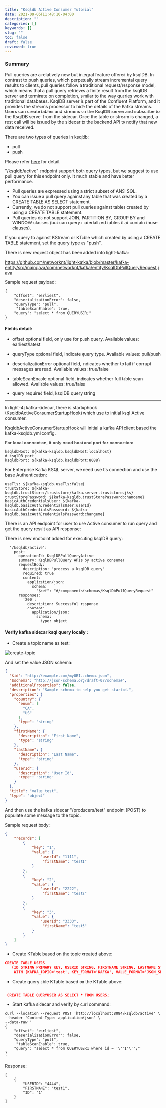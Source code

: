 ```yaml
---
title: "Ksqldb Active Consumer Tutorial"
date: 2021-09-05T11:48:10-04:00
description: ""
categories: []
keywords: []
slug: ""
toc: false
draft: false
reviewed: true
---
```



### Summary

Pull queries are a relatively new but integral feature offered by ksqlDB. In contrast to push queries, which perpetually stream incremental query results to clients, pull queries follow a traditional request/response model, which means that a pull query retrieves a finite result from the ksqlDB server and terminate on completion, similar to the way queries work with traditional databases.
KsqlDB server is part of the Confluent Platform, and it provides the streams processor to hide the details of the Kafka streams. Users can create tables and streams on the KsqlDB server and subscribe to the KsqlDB server from the sidecar. Once the table or stream is changed, a rest call will be issued by the sidecar to the backend API to notify that new data received. 

There are two types of queries in ksqldb:

- pull
- push

Please refer [here](https://docs.ksqldb.io/en/latest/concepts/queries/) for detail.

"/ksqldb/active" endpoint support both query types, but we suggest to use pull query for this endpoint only. It much stable and have better performance.

- Pull queries are expressed using a strict subset of ANSI SQL.
- You can issue a pull query against any table that was created by a CREATE TABLE AS SELECT statement.
- Currently, we do not support pull queries against tables created by using a CREATE TABLE statement.
- Pull queries do not support JOIN, PARTITION BY, GROUP BY and WINDOW clauses (but can query materialized tables that contain those clauses).


If you query to against KStream or KTable which  created by using a CREATE TABLE statement, set the query type as "push".


There is new request object has been added into light-kafka:

https://github.com/networknt/light-kafka/blob/master/kafka-entity/src/main/java/com/networknt/kafka/entity/KsqlDbPullQueryRequest.java

Sample request payload:

```text
{
    "offset": "earliest",
    "deserializationError": false,
    "queryType": "pull",
     "tableScanEnable": true,
    "query": "select * from QUERYUSER;"
}

```
#### Fields detail:

- offset
  optional field, only use for push query. Available values: earliest/latest

- queryType
  optional field, indicate query type. Available values: pull/push

- deserializationError
  optional field, indicates whether to fail if corrupt messages are read. Available values: true/false

- tableScanEnable
  optional field, indicates whether full table scan allowed. Available values: true/false

- query
  required field, ksqlDB query string

-----

In light-4j kafka-sidecar, there is startuphook (KsqldbActiveConsumerStartupHook) which use to initial ksql Active consumer.

KsqldbActiveConsumerStartupHook will initial a kafka API client based the kafka-ksqldb.yml config.

For local connection, it only need host and port for connection:

```text
ksqldbHost: ${kafka-ksqldb.ksqldbHost:localhost}
# ksqlDB port
ksqldbPort: ${kafka-ksqldb.ksqldbPort:8088}
```

For Enterprise Kafka KSQL server, we need use tls connection and use the base Authentication:

```text
useTls: ${kafka-ksqldb.useTls:false}
trustStore: ${kafka-ksqldb.trustStore:/truststore/kafka.server.truststore.jks}
trustStorePassword: ${kafka-ksqldb.trustStorePassword:changeme}
basicAuthCredentialsUser: ${kafka-ksqldb.basicAuthCredentialsUser:userId}
basicAuthCredentialsPassword: ${kafka-ksqldb.basicAuthCredentialsPassword:changeme}
```

There is an API endpoint for user to use Active consumer to run query and get the query result as API response:

There is new endpoint added for executing ksqlDB query:


```text
  '/ksqldb/active':
    post:
      operationId: KsqlDBPullQueryActive
      summary: KsqlDBPullQuery APIs by active consumer
      requestBody:
        description: "process a ksqlDB query"
        required: true
        content:
          application/json:
            schema:
              "$ref": "#/components/schemas/KsqlDbPullQueryRequest"
      responses:
        '200':
          description: Successful response
          content:
            application/json:
              schema:
                type: object
```


#### Verify kafka sidecar ksql query locally :

- Create a topic name as test:

![create-topic](/images/create-topic.png)

And set the value JSON schema:

```json
{
  "$id": "http://example.com/myURI.schema.json",
  "$schema": "http://json-schema.org/draft-07/schema#",
  "additionalProperties": false,
  "description": "Sample schema to help you get started.",
  "properties": {
    "country": {
      "enum": [
        "CA",
        "US"
      ],
      "type": "string"
    },
    "firstName": {
      "description": "First Name",
      "type": "string"
    },
    "lastName": {
      "description": "Last Name",
      "type": "string"
    },
    "userId": {
      "description": "User Id",
      "type": "string"
    }
  },
  "title": "value_test",
  "type": "object"
}
```

And then use the kafka sidecar "/producers/test" endpoint (POST) to populate some message to the topic.

Sample request body:

```json
{
    "records": [
        {
            "key": "1",
            "value": {
                "userId": "1111",
                 "firstName": "test1"
            }
        },
        {
            "key": "2",
            "value": {
                "userId": "2222",
                 "firstName": "test2"                
            }
        },
        {
            "key": "3",
            "value": {
                "userId": "3333",
                 "firstName": "test3"                       
            }
        }
    ]
}
```

- Create KTable based on the topic created above:

```json
CREATE TABLE USERS 
   (ID STRING PRIMARY KEY, USERID STRING, FIRSTNAME STRING, LASTNAME STRING, COUNTRY STRING) 
    WITH (KAFKA_TOPIC='test', KEY_FORMAT='KAFKA', VALUE_FORMAT='JSON_SR');
```

- Create query able KTable based on the KTable above:

```json

 CREATE TABLE QUERYUSER AS SELECT * FROM USERS;

```

- Start kafka sidecar and verify by curl command:

```text
curl --location --request POST 'http://localhost:8084/ksqldb/active' \
--header 'Content-Type: application/json' \
--data-raw ' 
{
    "offset": "earliest",
    "deserializationError": false,
    "queryType": "pull",
     "tableScanEnable": true,
    "query": "select * from QUERYUSER1 where id = '\''1'\'';"
}
'
```

Response:

```text
[
    {
        "USERID": "4444",
        "FIRSTNAME": "test1",
        "ID": "1"
    }
]
```